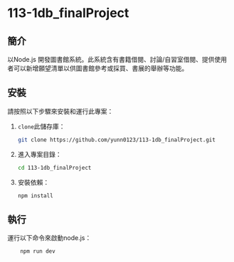 # 113-1db_finalProject

## 簡介
以Node.js 開發圖書館系統。此系統含有書籍借閱、討論/自習室借閱、提供使用者可以新增願望清單以供圖書館參考或採買、書展的舉辦等功能。

## 安裝
請按照以下步驟來安裝和運行此專案：

1. `clone`此儲存庫：
    ```sh
    git clone https://github.com/yunn0123/113-1db_finalProject.git
    ```
2. 進入專案目錄：
    ```sh
    cd 113-1db_finalProject
    ```
3. 安裝依賴：
    ```sh
    npm install
    ```

## 執行
運行以下命令來啟動node.js：
```sh
    npm run dev
```
